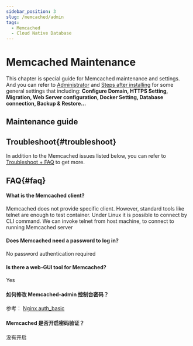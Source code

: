 ```yaml
---
sidebar_position: 3
slug: /memcached/admin
tags:
  - Memcached 
  - Cloud Native Database
---
```


# Memcached Maintenance

This chapter is special guide for Memcached maintenance and settings. And you can refer to [Administrator](../administrator) and [Steps after installing](../install/setup) for some general settings that including: **Configure Domain, HTTPS Setting, Migration, Web Server configuration, Docker Setting, Database connection, Backup & Restore...**  

## Maintenance guide

## Troubleshoot{#troubleshoot}

In addition to the Memcached issues listed below, you can refer to [Troubleshoot + FAQ](../troubleshoot) to get more.  


## FAQ{#faq}

#### What is the Memcached client?

Memcached does not provide specific client. However, standard tools like telnet are enough to test container. Under Linux it is possible to connect by CLI command. We can invoke telnet from host machine, to connect to running Memcached server


#### Does Memcached need a password to log in?

No password authentication required

#### Is there a web-GUI tool for Memcached?

Yes

#### 如何修改 Memcached-admin 控制台密码？

参考： [Nginx auth_basic](../nginx#authbasic)


#### Memcached 是否开启密码验证？

没有开启

